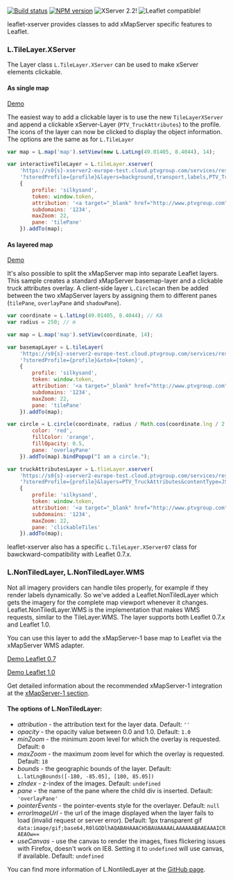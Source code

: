 [![Build status](https://travis-ci.org/ptv-logistics/leaflet-xserver.svg)](https://travis-ci.org/ptv-logistics/leaflet-xserver)
[![NPM version](https://img.shields.io/npm/v/leaflet-xserver.svg)](https://www.npmjs.com/package/leaflet-xserver)
![XServer 2.2!](https://img.shields.io/badge/XServer-2.2-blue.svg?style=flat)
![Leaflet compatible!](https://img.shields.io/badge/Leaflet-0.7.7%2F1.0.2-blue.svg?style=flat)

leaflet-xserver provides classes to add xMapServer specific features to Leaflet.

### L.TileLayer.XServer

The Layer class `L.TileLayer.XServer` can be used to make xServer elements clickable. 

#### As single map
[Demo](https://ptv-logistics.github.io/xserverjs/boilerplate/Leaflet-Clickable.1.0.html)

The easiest way to add a clickable layer is to use the new `TileLayerXServer` and append a clickable xServer-Layer (`PTV_TruckAttributes`) to the profile. The icons of the layer can now be clicked to display the object information. The options are the same as for `L.TileLayer`

```javascript
var map = L.map('map').setView(new L.LatLng(49.01405, 8.4044), 14);

var interactiveTileLayer = L.tileLayer.xserver(
    'https://s0{s}-xserver2-europe-test.cloud.ptvgroup.com/services/rest/XMap/tile/{z}/{x}/{y}' +
    '?storedProfile={profile}&layers=background,transport,labels,PTV_TruckAttributes&contentType=JSON&xtok={token}',
    {
        profile: 'silkysand',
        token: window.token,
        attribution: '<a target="_blank" href="http://www.ptvgroup.com">PTV</a>, HERE',
        subdomains: '1234',
        maxZoom: 22,
        pane: 'tilePane'
    }).addTo(map);
```

#### As layered map
[Demo](https://ptv-logistics.github.io/xserverjs/boilerplate/Leaflet-Clickable-Layered.1.0.html)

It's also possible to split the xMapServer map into separate Leaflet layers. This sample creates a standard xMapServer basemap-layer and a clickable truck attributes overlay. A client-side layer `L.Circle`can then be added between the two xMapServer layers by assigning them to different panes (`tilePane`, `overlayPane` and  `shadowPane`).

```javascript
var coordinate = L.latLng(49.01405, 8.4044); // KA
var radius = 250; // m

var map = L.map('map').setView(coordinate, 14);

var basemapLayer = L.tileLayer(
    'https://s0{s}-xserver2-europe-test.cloud.ptvgroup.com/services/rest/XMap/tile/{z}/{x}/{y}' +
    '?storedProfile={profile}&xtok={token}',
    {
        profile: 'silkysand',
        token: window.token,
        attribution: '<a target="_blank" href="http://www.ptvgroup.com">PTV</a>, HERE',
        subdomains: '1234',
        maxZoom: 22,
        pane: 'tilePane'
    }).addTo(map);

var circle = L.circle(coordinate, radius / Math.cos(coordinate.lng / 2 / Math.PI), {
        color: 'red',
        fillColor: 'orange',
        fillOpacity: 0.5,
        pane: 'overlayPane'
    }).addTo(map).bindPopup("I am a circle.");

var truckAttributesLayer = L.tlieLayer.xserver(
    'https://s0{s}-xserver2-europe-test.cloud.ptvgroup.com/services/rest/XMap/tile/{z}/{x}/{y}' +
    '?storedProfile={profile}&layers=PTV_TruckAttributes&contentType=JSON&xtok={token}',
    {
        profile: 'silkysand',
        token: window.token,
        attribution: '<a target="_blank" href="http://www.ptvgroup.com">PTV</a>, HERE',
        subdomains: '1234',
        maxZoom: 22,
        pane: 'clickableTiles'
    }).addTo(map);
```

leaflet-xserver also has a specific `L.TileLayer.XServer07` class for bawckward-compatibility with Leaflet 0.7.x.

### L.NonTiledLayer, L.NonTiledLayer.WMS

Not all imagery providers can handle tiles properly, for example if they render labels dynamically.
So we've added a Leaflet.NonTiledLayer which gets the imagery for the complete map viewport whenever it changes.
Leaflet.NonTiledLayer.WMS is the implementation that makes WMS requests, similar to the TileLayer.WMS. The layer supports both Leaflet 0.7.x and Leaflet 1.0.

You can use this layer to add the xMapServer-1 base map to Leaflet via the xMapServer WMS adapter. 

[Demo Leaflet 0.7](https://ptv-logistics.github.io/xserverjs/boilerplate/xmap-1/Leaflet.0.7.html)

[Demo Leaflet 1.0](https://ptv-logistics.github.io/xserverjs/boilerplate/xmap-1/Leaflet.1.0.html)

Get detailed information about the recommended xMapServer-1 integration at the [xMapServer-1 section](https://github.com/ptv-logistics/xserverjs/tree/master/boilerplate/xmap-1/).

#### The options of L.NonTiledLayer:

* *attribution* - the attribution text for the layer data. Default: ```''```
* *opacity* - the opacity value between 0.0 and 1.0. Default: ```1.0```
* *minZoom* - the minimum zoom level for which the overlay is requested. Default: ```0```
* *maxZoom* - the maximum zoom level for which the overlay is requested. Default: ```18```
* *bounds* - the geographic bounds of the layer. Default: ```L.latLngBounds([-180, -85.05], [180, 85.05])```
* *zIndex* - z-index of the images. Default: ```undefined```
* *pane* - the name of the pane where the child div is inserted. Default: ```'overlayPane'``` 
* *pointerEvents* - the pointer-events style for the overlayer. Default: ```null```
* *errorImageUrl* - the url of the image displayed when the layer fails to load (invalid request or server error). Default: 1px transparent gif ```data:image/gif;base64,R0lGODlhAQABAHAAACH5BAUAAAAALAAAAAABAAEAAAICRAEAOw==```
* *useCanvas* - use the canvas to render the images, fixes flickering issues with Firefox, doesn't work on IE8. Setting it to ```undefined``` will use canvas, if available. Default: ```undefined``` 

You can find more information of L.NontiledLayer at the [GitHub page](https://github.com/ptv-logistics/Leaflet.NonTiledLayer).

